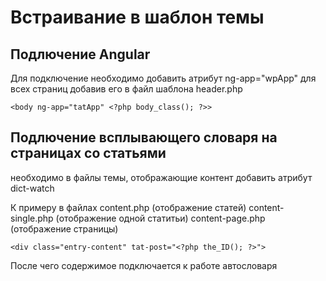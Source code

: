 

# Встраивание в шаблон темы
## Подлючение Angular 
Для подключение необходимо добавить атрибут ng-app="wpApp" 
для всех страниц добавив его в файл шаблона header.php
    
    <body ng-app="tatApp" <?php body_class(); ?>>


## Подлючение всплывающего словаря на страницах со статьями
необходимо в файлы темы, отображающие контент добавить атрибут dict-watch

К примеру в файлах
content.php (отображение статей) 
content-single.php (отображение одной статитьи)
content-page.php (отображение страницы)
 
    <div class="entry-content" tat-post="<?php the_ID(); ?>">

После чего содержимое подключается к работе автословаря

